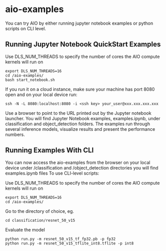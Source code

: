 # aio-examples

You can try AIO by either running jupyter notebook examples or python scripts on CLI level.

## Running Jupyter Notebook QuickStart Examples

Use DLS_NUM_THREADS to specify the number of cores the AIO compute kernels will run on
```
export DLS_NUM_THREADS=16
cd /aio-examples/
bash start_notebook.sh
```

If you run it on a cloud instance, make sure your machine has port 8080 open and on your local device run:
```
ssh -N -L 8080:localhost:8080 -i <ssh key> your_user@xxx.xxx.xxx.xxx
```

Use a browser to point to the URL printed out by the Jupyter notebook launcher. You will find 
Jupyter Notebook examples, examples.ipynb, under classification and object_detection folders.
The examples run through several inference models, visualize results and present the performance
numbers.

## Running Examples With CLI
You can now access the aio-examples from the browser on your local device
under /classification and /object_detection directories you will find examples.ipynb files
To use CLI-level scripts:

Use DLS_NUM_THREADS to specify the number of cores the AIO compute kernels will run on
```
export DLS_NUM_THREADS=16
cd /aio-examples/
```

Go to the directory of choice, eg.
```
cd classification/resnet_50_v15
```
Evaluate the model
```
python run.py -m resnet_50_v15_tf_fp32.pb -p fp32
python run.py -m resnet_50_v15_tflite_int8.tflite -p int8
```
